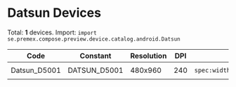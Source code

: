 # Datsun Devices

Total: **1** devices. Import: `import se.premex.compose.preview.device.catalog.android.Datsun`

| Code | Constant | Resolution | DPI | Compose Spec | Preview Usage |
|------|----------|------------|-----|-------------|---------------|
| Datsun_D5001 | DATSUN_D5001 | 480x960 | 240 | `spec:width=480px,height=960px,dpi=240` | `@Preview(device = Datsun.DATSUN_D5001)` |

<!-- Generated automatically. Do not edit manually. -->
